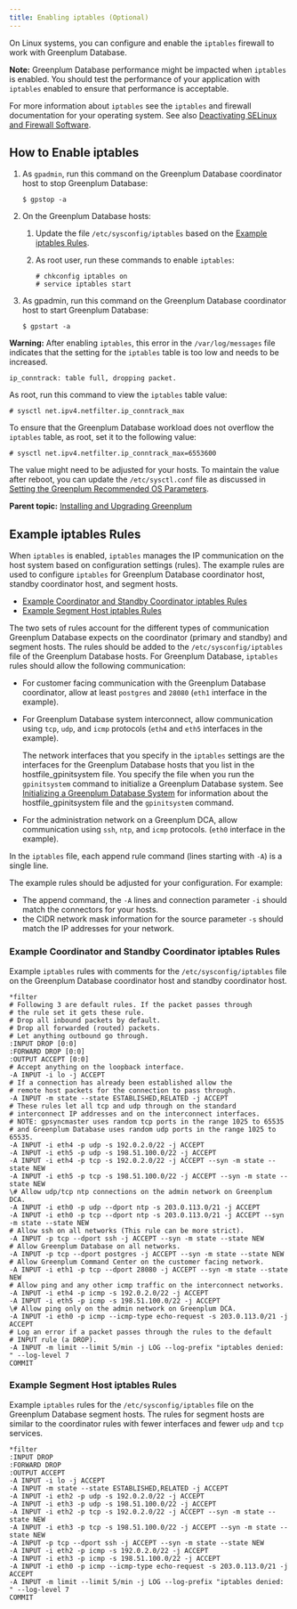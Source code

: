 ```yaml
---
title: Enabling iptables (Optional)
---
```


On Linux systems, you can configure and enable the `iptables` firewall to work with Greenplum Database.

**Note:** Greenplum Database performance might be impacted when `iptables` is enabled. You should test the performance of your application with `iptables` enabled to ensure that performance is acceptable.

For more information about `iptables` see the `iptables` and firewall documentation for your operating system. See also [Deactivating SELinux and Firewall Software](prep_os.html).

## <a id="ji163124"></a>How to Enable iptables 

1.  As `gpadmin`, run this command on the Greenplum Database coordinator host to stop Greenplum Database:

    ```
    $ gpstop -a
    ```

2.  On the Greenplum Database hosts:
    1.  Update the file `/etc/sysconfig/iptables` based on the [Example iptables Rules](#topic16).
    2.  As root user, run these commands to enable `iptables`:

        ```
        # chkconfig iptables on
        # service iptables start
        ```

3.  As gpadmin, run this command on the Greenplum Database coordinator host to start Greenplum Database:

    ```
    $ gpstart -a
    ```


**Warning:** After enabling `iptables`, this error in the `/var/log/messages` file indicates that the setting for the `iptables` table is too low and needs to be increased.

```
ip_conntrack: table full, dropping packet.
```

As root, run this command to view the `iptables` table value:

```
# sysctl net.ipv4.netfilter.ip_conntrack_max
```

To ensure that the Greenplum Database workload does not overflow the `iptables` table, as root, set it to the following value:

```
# sysctl net.ipv4.netfilter.ip_conntrack_max=6553600
```

The value might need to be adjusted for your hosts. To maintain the value after reboot, you can update the `/etc/sysctl.conf` file as discussed in [Setting the Greenplum Recommended OS Parameters](prep_os.html).

**Parent topic:** [Installing and Upgrading Greenplum](install_guide.html)

## <a id="topic16"></a>Example iptables Rules 

When `iptables` is enabled, `iptables` manages the IP communication on the host system based on configuration settings \(rules\). The example rules are used to configure `iptables` for Greenplum Database coordinator host, standby coordinator host, and segment hosts.

-   [Example Coordinator and Standby Coordinator iptables Rules](#topic17)
-   [Example Segment Host iptables Rules](#topic18)

The two sets of rules account for the different types of communication Greenplum Database expects on the coordinator \(primary and standby\) and segment hosts. The rules should be added to the `/etc/sysconfig/iptables` file of the Greenplum Database hosts. For Greenplum Database, `iptables` rules should allow the following communication:

-   For customer facing communication with the Greenplum Database coordinator, allow at least `postgres` and `28080` \(`eth1` interface in the example\).
-   For Greenplum Database system interconnect, allow communication using `tcp`, `udp`, and `icmp` protocols \(`eth4` and `eth5` interfaces in the example\).

    The network interfaces that you specify in the `iptables` settings are the interfaces for the Greenplum Database hosts that you list in the hostfile\_gpinitsystem file. You specify the file when you run the `gpinitsystem` command to initialize a Greenplum Database system. See [Initializing a Greenplum Database System](init_gpdb.html) for information about the hostfile\_gpinitsystem file and the `gpinitsystem` command.

-   For the administration network on a Greenplum DCA, allow communication using `ssh`, `ntp`, and `icmp` protocols. \(`eth0` interface in the example\).

In the `iptables` file, each append rule command \(lines starting with `-A`\) is a single line.

The example rules should be adjusted for your configuration. For example:

-   The append command, the `-A` lines and connection parameter `-i` should match the connectors for your hosts.
-   the CIDR network mask information for the source parameter `-s` should match the IP addresses for your network.

### <a id="topic17"></a>Example Coordinator and Standby Coordinator iptables Rules 

Example `iptables` rules with comments for the `/etc/sysconfig/iptables` file on the Greenplum Database coordinator host and standby coordinator host.

```
*filter
# Following 3 are default rules. If the packet passes through
# the rule set it gets these rule.
# Drop all inbound packets by default.
# Drop all forwarded (routed) packets.
# Let anything outbound go through.
:INPUT DROP [0:0]
:FORWARD DROP [0:0]
:OUTPUT ACCEPT [0:0]
# Accept anything on the loopback interface.
-A INPUT -i lo -j ACCEPT
# If a connection has already been established allow the
# remote host packets for the connection to pass through.
-A INPUT -m state --state ESTABLISHED,RELATED -j ACCEPT
# These rules let all tcp and udp through on the standard
# interconnect IP addresses and on the interconnect interfaces.
# NOTE: gpsyncmaster uses random tcp ports in the range 1025 to 65535
# and Greenplum Database uses random udp ports in the range 1025 to 65535.
-A INPUT -i eth4 -p udp -s 192.0.2.0/22 -j ACCEPT
-A INPUT -i eth5 -p udp -s 198.51.100.0/22 -j ACCEPT
-A INPUT -i eth4 -p tcp -s 192.0.2.0/22 -j ACCEPT --syn -m state --state NEW
-A INPUT -i eth5 -p tcp -s 198.51.100.0/22 -j ACCEPT --syn -m state --state NEW
\# Allow udp/tcp ntp connections on the admin network on Greenplum DCA.
-A INPUT -i eth0 -p udp --dport ntp -s 203.0.113.0/21 -j ACCEPT
-A INPUT -i eth0 -p tcp --dport ntp -s 203.0.113.0/21 -j ACCEPT --syn -m state --state NEW
# Allow ssh on all networks (This rule can be more strict).
-A INPUT -p tcp --dport ssh -j ACCEPT --syn -m state --state NEW
# Allow Greenplum Database on all networks.
-A INPUT -p tcp --dport postgres -j ACCEPT --syn -m state --state NEW
# Allow Greenplum Command Center on the customer facing network.
-A INPUT -i eth1 -p tcp --dport 28080 -j ACCEPT --syn -m state --state NEW
# Allow ping and any other icmp traffic on the interconnect networks.
-A INPUT -i eth4 -p icmp -s 192.0.2.0/22 -j ACCEPT
-A INPUT -i eth5 -p icmp -s 198.51.100.0/22 -j ACCEPT
\# Allow ping only on the admin network on Greenplum DCA.
-A INPUT -i eth0 -p icmp --icmp-type echo-request -s 203.0.113.0/21 -j ACCEPT
# Log an error if a packet passes through the rules to the default
# INPUT rule (a DROP).
-A INPUT -m limit --limit 5/min -j LOG --log-prefix "iptables denied: " --log-level 7
COMMIT
```

### <a id="topic18"></a>Example Segment Host iptables Rules 

Example `iptables` rules for the `/etc/sysconfig/iptables` file on the Greenplum Database segment hosts. The rules for segment hosts are similar to the coordinator rules with fewer interfaces and fewer `udp` and `tcp` services.

```
*filter
:INPUT DROP
:FORWARD DROP
:OUTPUT ACCEPT
-A INPUT -i lo -j ACCEPT
-A INPUT -m state --state ESTABLISHED,RELATED -j ACCEPT
-A INPUT -i eth2 -p udp -s 192.0.2.0/22 -j ACCEPT
-A INPUT -i eth3 -p udp -s 198.51.100.0/22 -j ACCEPT
-A INPUT -i eth2 -p tcp -s 192.0.2.0/22 -j ACCEPT --syn -m state --state NEW
-A INPUT -i eth3 -p tcp -s 198.51.100.0/22 -j ACCEPT --syn -m state --state NEW
-A INPUT -p tcp --dport ssh -j ACCEPT --syn -m state --state NEW
-A INPUT -i eth2 -p icmp -s 192.0.2.0/22 -j ACCEPT
-A INPUT -i eth3 -p icmp -s 198.51.100.0/22 -j ACCEPT
-A INPUT -i eth0 -p icmp --icmp-type echo-request -s 203.0.113.0/21 -j ACCEPT
-A INPUT -m limit --limit 5/min -j LOG --log-prefix "iptables denied: " --log-level 7
COMMIT
```

